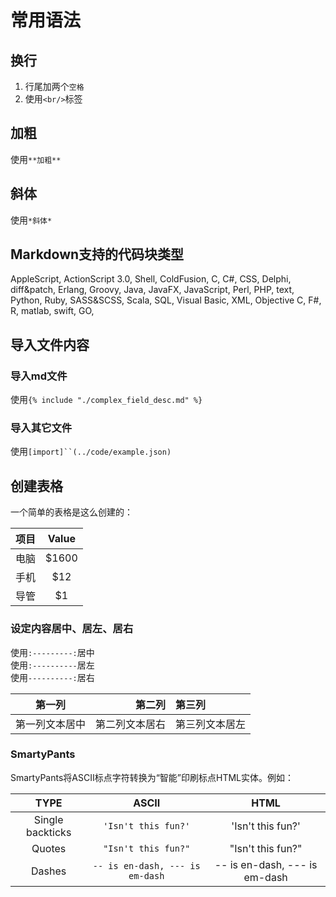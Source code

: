 # 常用语法

## 换行

1. 行尾加两个`空格` 
2. 使用`<br/>`标签

## 加粗

使用`**加粗**`

## 斜体

使用`*斜体*`

## Markdown支持的代码块类型

AppleScript, ActionScript 3.0, Shell, ColdFusion, C, C#, CSS, Delphi, diff&patch, Erlang, Groovy, Java, JavaFX, JavaScript, Perl, PHP, text, Python, Ruby, SASS&SCSS, Scala, SQL, Visual Basic, XML, Objective C, F#, R, matlab, swift, GO, 

## 导入文件内容

### 导入md文件
使用`{% include "./complex_field_desc.md" %}`
### 导入其它文件
使用`[import]``(../code/example.json)`

## 创建表格

一个简单的表格是这么创建的：

项目     | Value
:--------: | :-----:
电脑  | $1600
手机  | $12
导管  | $1

### 设定内容居中、居左、居右

使用`:---------:`居中  
使用`:----------`居左  
使用`----------:`居右  

| 第一列       | 第二列         | 第三列        |
|:-----------:| -------------:|:-------------|
| 第一列文本居中 | 第二列文本居右  | 第三列文本居左 |

### SmartyPants

SmartyPants将ASCII标点字符转换为“智能”印刷标点HTML实体。例如：  

|    TYPE   |ASCII                          |HTML
|:----------------:|:-------------------------------:|:-----------------------------:|
|Single backticks|`'Isn't this fun?'`            |'Isn't this fun?'            |
|Quotes          |`"Isn't this fun?"`            |"Isn't this fun?"            |
|Dashes          |`-- is en-dash, --- is em-dash`|-- is en-dash, --- is em-dash|